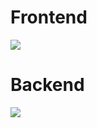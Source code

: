 # Frontend

![](https://github.com/user-attachments/assets/e06da6dc-ef6e-40fb-9df0-3cc742e4ec29)

# Backend

![](https://github.com/user-attachments/assets/4427188c-d504-4d46-be7e-9dcf66a86312)
